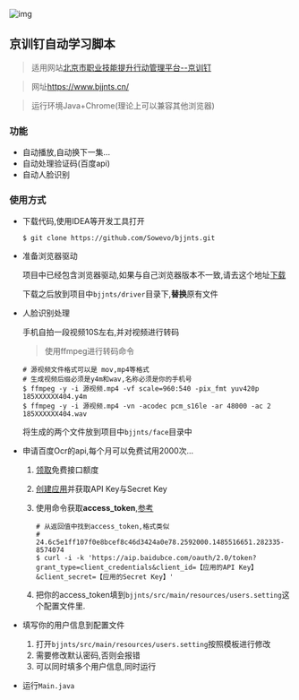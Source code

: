 ![img](https://up.sowevo.com/img/bj_pc.png)

京训钉自动学习脚本
---

> 适用网站[北京市职业技能提升行动管理平台--京训钉](https://www.bjjnts.cn/)

> 网址<https://www.bjjnts.cn/>

> 运行环境Java+Chrome(理论上可以兼容其他浏览器)

### 功能

- 自动播放,自动换下一集...
- 自动处理验证码(百度api)
- 自动人脸识别

### 使用方式

- 下载代码,使用IDEA等开发工具打开

  ```shell
  $ git clone https://github.com/Sowevo/bjjnts.git
  ```

- 准备浏览器驱动

  项目中已经包含浏览器驱动,如果与自己浏览器版本不一致,请去这个地址[下载](https://sites.google.com/a/chromium.org/chromedriver/downloads)

  下载之后放到项目中`bjjnts/driver`目录下,**替换**原有文件

- 人脸识别处理

  手机自拍一段视频10S左右,并对视频进行转码

  > 使用ffmpeg进行转码命令

  ```shell
  # 源视频文件格式可以是 mov,mp4等格式
  # 生成视频后缀必须是y4m和wav,名称必须是你的手机号
  $ ffmpeg -y -i 源视频.mp4 -vf scale=960:540 -pix_fmt yuv420p 185XXXXXX404.y4m
  $ ffmpeg -y -i 源视频.mp4 -vn -acodec pcm_s16le -ar 48000 -ac 2 185XXXXXX404.wav
  ```

  将生成的两个文件放到项目中`bjjnts/face`目录中

- 申请百度Ocr的api,每个月可以免费试用2000次...

  1. [领取](https://console.bce.baidu.com/ai/#/ai/ocr/overview/resource/getFree)免费接口额度

  2. [创建应用](https://console.bce.baidu.com/ai/#/ai/ocr/overview/index)并获取API Key与Secret Key

  3. 使用命令获取**access_token**,[参考](https://ai.baidu.com/ai-doc/REFERENCE/Ck3dwjhhu)

     ```shell
     # 从返回值中找到access_token,格式类似
     # 24.6c5e1ff107f0e8bcef8c46d3424a0e78.2592000.1485516651.282335-8574074
     $ curl -i -k 'https://aip.baidubce.com/oauth/2.0/token?grant_type=client_credentials&client_id=【应用的API Key】&client_secret=【应用的Secret Key】'
     ```

  4. 把你的access_token填到`bjjnts/src/main/resources/users.setting`这个配置文件里.

- 填写你的用户信息到配置文件

  1. 打开`bjjnts/src/main/resources/users.setting`按照模板进行修改
  2. 需要修改默认密码,否则会报错
  3. 可以同时填多个用户信息,同时运行

- 运行`Main.java`

  

